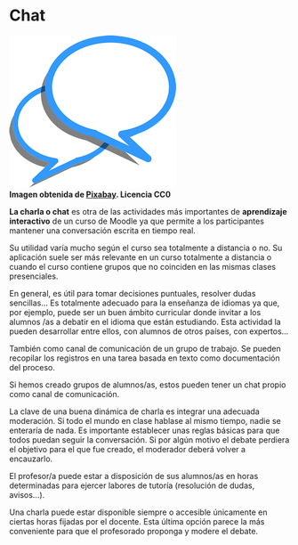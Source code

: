 # Chat

![](https://raw.githubusercontent.com/catedu/curso-moodle/master/img/chat.png)  
**Imagen obtenida de **[**Pixabay**](http://pixabay.com/en/icon-blue-chat-shapes-out-free-35342/)**. Licencia CC0**

**La charla o chat** es otra de las actividades más importantes de **aprendizaje interactivo** de un curso de Moodle ya que permite a los participantes mantener una conversación escrita en tiempo real.

Su utilidad varía mucho según el curso sea totalmente a distancia o no. Su aplicación suele ser más relevante en un curso totalmente a distancia o cuando el curso contiene grupos que no coinciden en las mismas clases presenciales.

En general, es útil para tomar decisiones puntuales, resolver dudas sencillas… Es totalmente adecuado para la enseñanza de idiomas ya que, por ejemplo, puede ser un buen ámbito curricular donde invitar a los alumnos /as a debatir en el idioma que están estudiando. Esta actividad la pueden desarrollar entre ellos, con alumnos de otros países, con expertos...

También como canal de comunicación de un grupo de trabajo. Se pueden recopilar los registros en una tarea basada en texto como documentación del proceso.

Si hemos creado grupos de alumnos/as, estos pueden tener un chat propio como canal de comunicación.

La clave de una buena dinámica de charla es integrar una adecuada moderación. Si todo el mundo en clase hablase al mismo tiempo, nadie se enteraría de nada. Es importante establecer unas reglas básicas para que todos puedan seguir la conversación. Si por algún motivo el debate perdiera el objetivo para el que fue creado, el moderador deberá volver a encauzarlo.

El profesor/a puede estar a disposición de sus alumnos/as en horas determinadas para ejercer labores de tutoría \(resolución de dudas, avisos...\).

Una charla puede estar disponible siempre o accesible únicamente en ciertas horas fijadas por el docente. Esta última opción parece la más conveniente para que el profesorado proponga y modere el debate.

